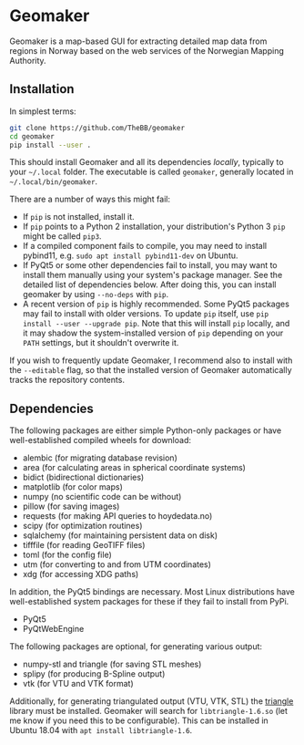 # Geomaker

Geomaker is a map-based GUI for extracting detailed map data from
regions in Norway based on the web services of the Norwegian Mapping
Authority.

## Installation

In simplest terms:

```bash
git clone https://github.com/TheBB/geomaker
cd geomaker
pip install --user .
```

This should install Geomaker and all its dependencies *locally*,
typically to your `~/.local` folder. The executable is called
`geomaker`, generally located in `~/.local/bin/geomaker`.

There are a number of ways this might fail:

- If `pip` is not installed, install it.
- If `pip` points to a Python 2 installation, your distribution's
  Python 3 `pip` might be called `pip3`.
- If a compiled component fails to compile, you may need to install
  pybind11, e.g. `sudo apt install pybind11-dev` on Ubuntu.
- If PyQt5 or some other dependencies fail to install, you may want to
  install them manually using your system's package manager. See the
  detailed list of dependencies below. After doing this, you can
  install geomaker by using `--no-deps` with `pip`.
- A recent version of `pip` is highly recommended. Some PyQt5 packages
  may fail to install with older versions. To update `pip` itself, use
  `pip install --user --upgrade pip`. Note that this will install
  `pip` locally, and it may shadow the system-installed version of
  `pip` depending on your `PATH` settings, but it shouldn't overwrite
  it.
  
If you wish to frequently update Geomaker, I recommend also to install
with the `--editable` flag, so that the installed version of Geomaker
automatically tracks the repository contents.

## Dependencies

The following packages are either simple Python-only packages or have
well-established compiled wheels for download:

- alembic (for migrating database revision)
- area (for calculating areas in spherical coordinate systems)
- bidict (bidirectional dictionaries)
- matplotlib (for color maps)
- numpy (no scientific code can be without)
- pillow (for saving images)
- requests (for making API queries to hoydedata.no)
- scipy (for optimization routines)
- sqlalchemy (for maintaining persistent data on disk)
- tifffile (for reading GeoTIFF files)
- toml (for the config file)
- utm (for converting to and from UTM coordinates)
- xdg (for accessing XDG paths)

In addition, the PyQt5 bindings are necessary. Most Linux
distributions have well-established system packages for these if they
fail to install from PyPi.

- PyQt5
- PyQtWebEngine

The following packages are optional, for generating various output:

- numpy-stl and triangle (for saving STL meshes)
- splipy (for producing B-Spline output)
- vtk (for VTU and VTK format)

Additionally, for generating triangulated output (VTU, VTK, STL) the
[triangle](http://www.cs.cmu.edu/~quake/triangle.html) library must be
installed. Geomaker will search for `libtriangle-1.6.so` (let me know
if you need this to be configurable). This can be installed in Ubuntu
18.04 with `apt install libtriangle-1.6`.
